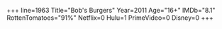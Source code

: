 +++
line=1963
Title="Bob's Burgers"
Year=2011
Age="16+"
IMDb="8.1"
RottenTomatoes="91%"
Netflix=0
Hulu=1
PrimeVideo=0
Disney=0
+++

